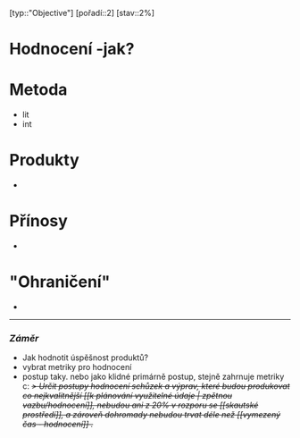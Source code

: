 [typ::"Objective"] [pořadí::2] [stav::2%]
# Hodnocení -jak?


# Metoda 
- lit
- int
# Produkty
- 
# Přínosy
- 
# "Ohraničení"
- 

---
### *_Záměr_*
- Jak hodnotit úspěšnost produktů?
- vybrat metriky pro hodnocení
- postup taky. nebo jako klidné primárně postup, stejně zahrnuje metriky
c:
*~~> Určit postupy hodnocení schůzek a výprav, které budou produkovat co nejkvalitnější [[k plánování využitelné údaje | zpětnou vazbu/hodnocení]], nebudou ani z 20% v rozporu se [[skautské prostředí]], a zároveň dohromady nebudou trvat déle než [[vymezený čas - hodnocení]] .~~*
